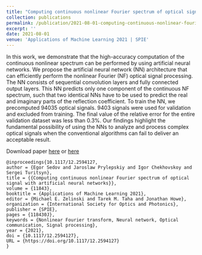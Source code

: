```yaml
---
title: "Computing continuous nonlinear Fourier spectrum of optical signal with artificial neural networks"
collection: publications
permalink: /publication/2021-08-01-computing-continuous-nonlinear-fourier-spectrum-of-optical-signal-with-artificial-neural-networks
excerpt: ''
date: 2021-08-01
venue: 'Applications of Machine Learning 2021 | SPIE'
---
```

In this work, we demonstrate that the high-accuracy computation of the continuous nonlinear spectrum can 
be performed by using artificial neural networks. We propose the artificial neural network (NN) 
architecture that can efficiently perform the nonlinear Fourier (NF) optical signal processing. 
The NN consists of sequential convolution layers and fully connected output layers. 
This NN predicts only one component of the continuous NF spectrum, such that two identical 
NNs have to be used to predict the real and imaginary parts of the reflection coefficient. 
To train the NN, we precomputed 94035 optical signals. 9403 signals were used for validation 
and excluded from training. The final value of the relative error for the entire validation 
dataset was less than 0.3%. Our findings highlight the fundamental possibility of using the NNs to analyze and process 
complex optical signals when the conventional algorithms can fail to deliver an acceptable result.

Download paper [here](http://esf0.github.io/files/publication/computing_continuous_nonlinear_fourier_spectrum_of_optical_signal_with_artificial_neural_networks.pdf) or 
[here](https://doi.org/10.1117/12.2594127)  


```
@inproceedings{10.1117/12.2594127,
author = {Egor Sedov and Jaroslaw Prylepskiy and Igor Chekhovskoy and Sergei Turitsyn},
title = {{Computing continuous nonlinear Fourier spectrum of optical signal with artificial neural networks}},
volume = {11843},
booktitle = {Applications of Machine Learning 2021},
editor = {Michael E. Zelinski and Tarek M. Taha and Jonathan Howe},
organization = {International Society for Optics and Photonics},
publisher = {SPIE},
pages = {118430J},
keywords = {Nonlinear Fourier transform, Neural network, Optical communication, Signal processing},
year = {2021},
doi = {10.1117/12.2594127},
URL = {https://doi.org/10.1117/12.2594127}
}
```